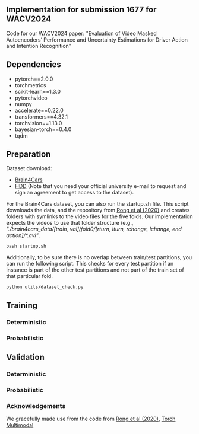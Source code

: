 ## Implementation for submission 1677 for WACV2024 
Code for our WACV2024 paper: "Evaluation of Video Masked Autoencoders’ Performance and Uncertainty Estimations for Driver Action and Intention Recognition"

## Dependencies
* pytorch==2.0.0 
* torchmetrics
* scikit-learn==1.3.0
* pytorchvideo
* numpy
* accelerate==0.22.0
* transformers==4.32.1
* torchvision==1.13.0
* bayesian-torch==0.4.0
* tqdm

## Preparation 
Dataset download:
* [Brain4Cars](http://brain4cars.com/)
* [HDD](https://usa.honda-ri.com/hdd) (Note that you need your official university e-mail to request and sign an agreement to get access to the dataset).

For the Brain4Cars dataset, you can also run the startup.sh file.
This script downloads the data, and the repository from [Rong et al (2020)](https://github.com/yaorong0921/Driver-Intention-Prediction) and creates folders with symlinks to the video files for the five folds. 
Our implementation expects the videos to use that folder structure (e.g., _"./brain4cars_data/[train, val]/fold0/[rturn, lturn, rchange, lchange, end action]/*.avi"_.
```
bash startup.sh
```

Additionally, to be sure there is no overlap between train/test partitions, you can run the following script.
This checks for every test partition if an instance is part of the other test partitions and not part of the train set of that particular fold.

```
python utils/dataset_check.py
```

## Training

### Deterministic

### Probabilistic

## Validation
### Deterministic

### Probabilistic


### Acknowledgements

We gracefully made use from the code from [Rong et al (2020)](https://github.com/yaorong0921/Driver-Intention-Prediction), [Torch Multimodal](https://github.com/facebookresearch/multimodal/blob/main/torchmultimodal/modules/layers/attention.py)
